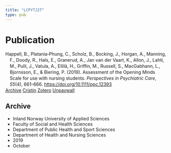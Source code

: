 ```yaml
---
title: "LCPYTJ2T"
type: pub
---
```

<h1>Publication</h1>
<article id="csl-bib-container-LCPYTJ2T" class="csl-bib-container">
  <div class="csl-bib-body" style="line-height: 1.35; padding-left: 1em; text-indent:-1em;">
  <div class="csl-entry">Happell, B., Platania&#x2010;Phung, C., Scholz, B., Bocking, J., Horgan, A., Manning, F., Doody, R., Hals, E., Granerud, A., Jan van der Vaart, K., Allon, J., Lahti, M., Pulli, J., Vatula, A., Ellil&#xE4;, H., Griffin, M., Russell, S., MacGabhann, L., Bjornsson, E., &amp; Biering, P. (2019). Assessment of the Opening Minds Scale for use with nursing students. <i>Perspectives in Psychiatric Care</i>, <i>55</i>(4), 661&#x2013;666. <a href="https://doi.org/10.1111/ppc.12393">https://doi.org/10.1111/ppc.12393</a></div>
</div>
  <div class="csl-bib-buttons">
    <a href="#taxonomy-article-LCPYTJ2T" class="csl-bib-button">Archive</a>
    <a href alt="Cristin URL" class="csl-bib-button">Cristin</a>
    <a href alt="Zotero URL" class="csl-bib-button">Zotero</a>
    <a href="https://doi.org/10.1111/ppc.12393" class="csl-bib-button">Unpaywall</a>
  </div>
  <div id="csl-bib-meta-container-LCPYTJ2T"></div>
</article>
<div id="csl-bib-meta-LCPYTJ2T" class="csl-bib-meta">
  <article id="taxonomy-article-LCPYTJ2T" class="taxonomy-article">
    <h1>Archive</h1>
    <ul>
      <li>Inland Norway University of Applied Sciences</li>
      <li>Faculty of Social and Health Sciences</li>
      <li>Department of Public Health and Sport Sciences</li>
      <li>Department of Health and Nursing Sciences</li>
      <li>2019</li>
      <li>October</li>
    </ul>
  </article>
</div>
